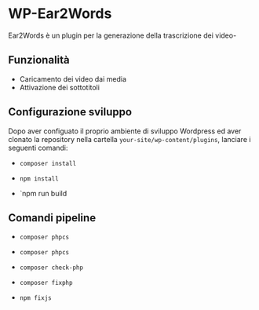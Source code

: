 # WP-Ear2Words
Ear2Words è un plugin per la generazione della trascrizione dei video-

## Funzionalità

- Caricamento dei video dai media
- Attivazione dei sottotitoli


## Configurazione sviluppo

Dopo aver configuato il proprio ambiente di sviluppo Wordpress ed aver clonato la repository nella cartella `your-site/wp-content/plugins`, lanciare i seguenti comandi:

* `composer install`

* `npm install`

* `npm run build



## Comandi pipeline

* `composer phpcs`

* `composer phpcs`

* `composer check-php`

* `composer fixphp`

* `npm fixjs`

